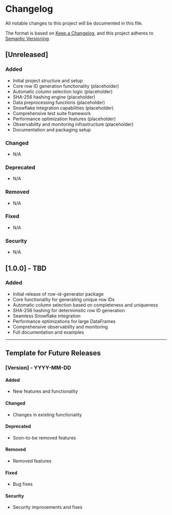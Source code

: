 # Changelog

All notable changes to this project will be documented in this file.

The format is based on [Keep a Changelog](https://keepachangelog.com/en/1.0.0/),
and this project adheres to [Semantic Versioning](https://semver.org/spec/v2.0.0.html).

## [Unreleased]

### Added
- Initial project structure and setup
- Core row ID generation functionality (placeholder)
- Automatic column selection logic (placeholder) 
- SHA-256 hashing engine (placeholder)
- Data preprocessing functions (placeholder)
- Snowflake integration capabilities (placeholder)
- Comprehensive test suite framework
- Performance optimization features (placeholder)
- Observability and monitoring infrastructure (placeholder)
- Documentation and packaging setup

### Changed
- N/A

### Deprecated
- N/A

### Removed
- N/A

### Fixed
- N/A

### Security
- N/A

## [1.0.0] - TBD

### Added
- Initial release of row-id-generator package
- Core functionality for generating unique row IDs
- Automatic column selection based on completeness and uniqueness
- SHA-256 hashing for deterministic row ID generation
- Seamless Snowflake integration
- Performance optimizations for large DataFrames
- Comprehensive observability and monitoring
- Full documentation and examples

---

## Template for Future Releases

### [Version] - YYYY-MM-DD

#### Added
- New features and functionality

#### Changed  
- Changes in existing functionality

#### Deprecated
- Soon-to-be removed features

#### Removed
- Removed features

#### Fixed
- Bug fixes

#### Security
- Security improvements and fixes 